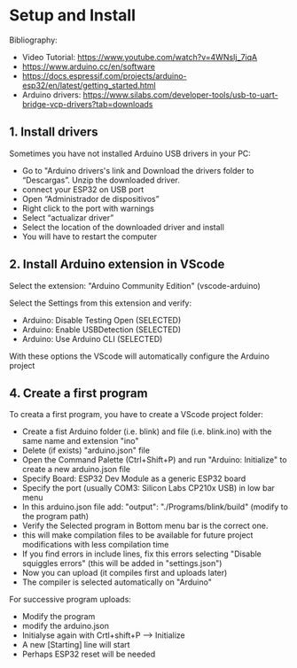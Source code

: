 # Setup and Install

Bibliography:
- Video Tutorial: https://www.youtube.com/watch?v=4WNsIj_7iqA
- https://www.arduino.cc/en/software
- https://docs.espressif.com/projects/arduino-esp32/en/latest/getting_started.html
- Arduino drivers: https://www.silabs.com/developer-tools/usb-to-uart-bridge-vcp-drivers?tab=downloads


## **1. Install drivers**

Sometimes you have not installed Arduino USB drivers in your PC:

- Go to "Arduino drivers's link and Download the drivers folder to “Descargas”. Unzip the downloaded driver.
- connect your ESP32 on USB port
- Open “Administrador de dispositivos”
- Right click to the port with warnings
- Select “actualizar driver” 
- Select the location of the downloaded driver and install
- You will have to restart the computer

## **2. Install Arduino extension in VScode**

Select the extension: "Arduino Community Edition" (vscode-arduino)

Select the Settings from this extension and verify:
- Arduino: Disable Testing Open (SELECTED)
- Arduino: Enable USBDetection (SELECTED)
- Arduino: Use Arduino CLI (SELECTED)

With these options the VScode will automatically configure the Arduino project


## **4. Create a first program**

To creata a first program, you have to create a VScode project folder:

- Create a fist Arduino folder (i.e. blink) and file (i.e. blink.ino) with the same name and extension "ino"
- Delete (if exists) "arduino.json" file
- Open the Command Palette (Ctrl+Shift+P) and run "Arduino: Initialize" to create a new arduino.json file
- Specify Board: ESP32 Dev Module as a generic ESP32 board
- Specify the port (usually COM3: Silicon Labs CP210x USB) in low bar menu
- In this arduino.json file add: "output": "./Programs/blink/build" (modify to the program path)
- Verify the Selected program in Bottom menu bar is the correct one.
- this will make compilation files to be available for future project modifications with less compilation time
- If you find errors in include lines, fix this errors selecting "Disable squiggles errors" (this will be added in "settings.json")
- Now you can upload (it compiles first and uploads later)
- The compiler is selected automatically on "Arduino"

For successive program uploads:
- Modify the program
- modify the arduino.json
- Initialyse again with Crtl+shift+P --> Initialize
- A new [Starting] line will start
- Perhaps ESP32 reset will be needed
